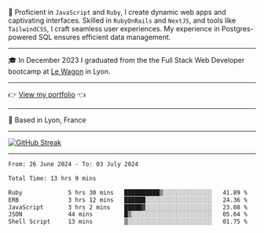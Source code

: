 📖 Proficient in `JavaScript` and `Ruby`, I create dynamic web apps and captivating interfaces. Skilled in `RubyOnRails` and `NextJS`, and tools like `TailwindCSS`, I craft seamless user experiences. My experience in Postgres-powered SQL ensures efficient data management.

***

🎓 In December 2023 I graduated from the the Full Stack Web Developer bootcamp at [Le Wagon](https://www.lewagon.com/) in Lyon.

***

👉 <a href="https://www.davidlau.dev/" target="_blank">View my portfolio</a> 👈

***

📍 Based in Lyon, France

***

[![GitHub Streak](https://streak-stats.demolab.com?user=kaimunlau&theme=github-dark&hide_border=true)](https://git.io/streak-stats)

***

<!--START_SECTION:waka-->

```txt
From: 26 June 2024 - To: 03 July 2024

Total Time: 13 hrs 9 mins

Ruby             5 hrs 30 mins   ██████████▒░░░░░░░░░░░░░░   41.89 %
ERB              3 hrs 12 mins   ██████░░░░░░░░░░░░░░░░░░░   24.36 %
JavaScript       3 hrs 2 mins    █████▓░░░░░░░░░░░░░░░░░░░   23.08 %
JSON             44 mins         █▒░░░░░░░░░░░░░░░░░░░░░░░   05.64 %
Shell Script     13 mins         ▒░░░░░░░░░░░░░░░░░░░░░░░░   01.75 %
```

<!--END_SECTION:waka-->

